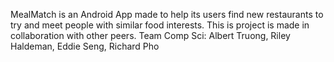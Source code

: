 MealMatch is an Android App made to help its users find new restaurants to try and meet people with similar food interests.
This is  project is made in collaboration with other peers.
Team Comp Sci: Albert Truong, Riley Haldeman, Eddie Seng, Richard Pho
